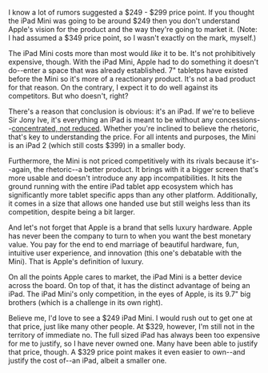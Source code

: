 I know a lot of rumors suggested a $249 - $299 price point. If you thought the iPad Mini was going to be around $249 then you don't understand Apple's vision for the product and the way they're going to market it. (Note: I had assumed a $349 price point, so I wasn't exactly on the mark, myself.)

The iPad Mini costs more than most would _like_ it to be. It's not prohibitively expensive, though. With the iPad Mini, Apple had to do something it doesn't do--enter a space that was already established. 7" tabletps have existed before the Mini so it's more of a reactionary product. It's not a bad product for that reason. On the contrary, I expect it to do well against its competitors. But who doesn't, right?

There's a reason that conclusion is obvious: it's an iPad. If we're to believe Sir Jony Ive, it's everything an iPad is meant to be without any concessions--[concentrated, not reduced][1]. Whether you're inclined to believe the rhetoric, that's key to understanding the price. For all intents and purposes, the Mini is an iPad 2 (which still costs $399) in a smaller body.

Furthermore, the Mini is not priced competitively with its rivals because it's--again, the rhetoric--a better product. It brings with it a bigger screen that's more usable and doesn't introduce any app incompatibilities. It hits the ground running with the entire iPad tablet app ecosystem which has significantly more tablet specific apps than any other platform. Additionally, it comes in a size that allows one handed use but still weighs less than its competition, despite being a bit larger.

And let's not forget that Apple is a brand that sells luxury hardware. Apple has never been the company to turn to when you want the best monetary value. You pay for the end to end marriage of beautiful hardware, fun, intuitive user experience, and innovation (this one's debatable with the Mini). That is Apple's definition of luxury.

On all the points Apple cares to market, the iPad Mini is a better device across the board. On top of that, it has the distinct advantage of being an iPad. The iPad Mini's only competition, in the eyes of Apple, is its 9.7" big brothers (which is a challenge in its own right).

Believe me, I'd love to see a $249 iPad Mini. I would rush out to get one at that price, just like many other people. At $329, however, I'm still not in the territory of immediate no. The full sized iPad has always been too expensive for me to justify, so I have never owned one. Many have been able to justify that price, though. A $329 price point makes it even easier to own--and justify the cost of--an iPad, albeit a smaller one.

[1]: http://www.youtube.com/watch?v=qL0UlqpfuQc&t=1m48s